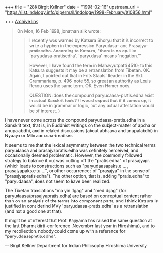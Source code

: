 +++
title = "288 Birgit Kellner"
date = "1998-02-16"
upstream_url = "https://list.indology.info/pipermail/indology/1998-February/010856.html"

+++
[Archive link](https://list.indology.info/pipermail/indology/1998-February/010856.html)

> On Mon, 16 Feb 1998, jonathan silk wrote:
>
> > I recently was warned by Katsura Shoryu that it is incorrect to write a
> > hyphen in the expression Paryudasa- and Prasajya-pratisedha. According to
> > Katsura,  "there is no cp. like 'paryudasa-pratisedha'. 'paryudasa' means
> > 'negation.'"
> >
> > However, I have found the term in Mahavyutpatti 4510; to this Katsura
> > suggests it may be a retranslation from Tibetan. OK. Again, I pointed out
> > that in Frits Staals' Reader in the Skt. Grammarians, p. 496, note 55,  so
> > great an authority as Louis Renou uses the same term. OK. Even Homer nods.
> >
> > QUESTION: does the compound paryudaasa-pratis.edha exist in actual Sanskrit
> > texts? (I would expect that if it comes up, it would be in grammar or
> > logic, but any actual attestation would be of interest. )

I have never come across the compound paryudaasa-pratis.edha in a
Sanskrit text, that is, in Buddhist writings on the subject-matter of
apoha or anupalabdhi, and in related discussions (about abhaava and
anupalabdhi) in Nyaaya or Miimaam.saa-treatises.

It seems to me that the lexical asymmetry between the two technical
terms
paryudaasa and prasajyapratis.edha was definitely perceived, and
occasionally deemed problematic. However, the commonly followed strategy
to
balance it out was cutting off the "pratis.edha" of prasajyapr. (which
leads to constructions such as "paryudaasapaks.e ...., prasajyapaks.e tu
...", or other occurrences of "prasajya" in the sense of
"prasajyapratis.edha"). The other option, that is, adding "pratis.edha"
to "paryudaasa", does not seem to have been realized.

The Tibetan translations "ma yin dgag" and "med dgag" (for
paryudaasa/prasajyapratis.edha) are based on conceptual content rather
than on an analysis of the terms into component parts, and I think
Katsura is justified in considerind MVy 'paryudaasa-pratis.edha' as a
retranslation (and not a good one at that).

It might be of interest that Prof. Kajiyama has raised the same question
at the last Dharmakiirti-conference (November last year in Hiroshima),
and to my
recollection, nobody could come up with a reference for
"paryudaasapratis.edha".

--
Birgit Kellner
Department for Indian Philosophy
Hiroshima University



